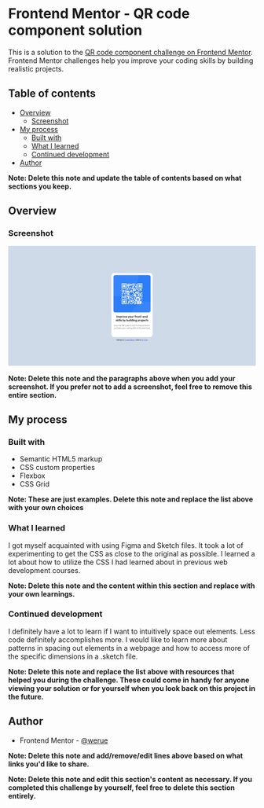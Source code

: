 # Frontend Mentor - QR code component solution

This is a solution to the [QR code component challenge on Frontend Mentor](https://www.frontendmentor.io/challenges/qr-code-component-iux_sIO_H). Frontend Mentor challenges help you improve your coding skills by building realistic projects. 

## Table of contents

- [Overview](#overview)
  - [Screenshot](#screenshot)
- [My process](#my-process)
  - [Built with](#built-with)
  - [What I learned](#what-i-learned)
  - [Continued development](#continued-development)
- [Author](#author)

**Note: Delete this note and update the table of contents based on what sections you keep.**

## Overview

### Screenshot

![a QR Code centered in the middle of a webpage](image.png)

**Note: Delete this note and the paragraphs above when you add your screenshot. If you prefer not to add a screenshot, feel free to remove this entire section.**

## My process

### Built with

- Semantic HTML5 markup
- CSS custom properties
- Flexbox
- CSS Grid

**Note: These are just examples. Delete this note and replace the list above with your own choices**

### What I learned

I got myself acquainted with using Figma and Sketch files. It took a lot of experimenting to get the CSS as close to the original as possible. I learned a lot about how to utilize the CSS I had learned about in previous web development courses.

**Note: Delete this note and the content within this section and replace with your own learnings.**

### Continued development

I definitely have a lot to learn if I want to intuitively space out elements. Less code definitely accomplishes more. I would like to learn more about patterns in spacing out elements in a webpage and how to access more of the specific dimensions in a .sketch file.

**Note: Delete this note and replace the list above with resources that helped you during the challenge. These could come in handy for anyone viewing your solution or for yourself when you look back on this project in the future.**

## Author

- Frontend Mentor - [@werue](https://www.frontendmentor.io/profile/werue)

**Note: Delete this note and add/remove/edit lines above based on what links you'd like to share.**

**Note: Delete this note and edit this section's content as necessary. If you completed this challenge by yourself, feel free to delete this section entirely.**
